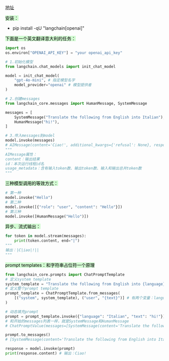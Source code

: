 [地址](https://python.langchain.com/docs/tutorials/llm_chain/)

<mark style="background: #BBFABBA6;">安装：</mark>
- pip install -qU "langchain[openai]"

<mark style="background: #BBFABBA6;">下面是一个英文翻译意大利的任务：</mark>
```python
import os
os.environ["OPENAI_API_KEY"] = "your openai_api_key"

# 1.初始化模型
from langchain.chat_models import init_chat_model

model = init_chat_model(
	"gpt-4o-mini", # 指定模型名字
	model_provider="openai" # 模型提供者
)

# 2.创建messages
from langchain_core.messages import HumanMessage, SystemMessage

messages = [
    SystemMessage("Translate the following from English into Italian"),
    HumanMessage("hi!"),
]

# 3.传入messages到model
model.invoke(messages)
# AIMessage(content='Ciao!', additional_kwargs={'refusal': None}, response_metadata={'token_usage': {'completion_tokens': 4, 'prompt_tokens': 20, 'total_tokens': 24, 'completion_tokens_details': {'accepted_prediction_tokens': 0, 'audio_tokens': 0, 'reasoning_tokens': 0, 'rejected_prediction_tokens': 0}, 'prompt_tokens_details': {'audio_tokens': 0, 'cached_tokens': 0}}, 'model_name': 'gpt-4o-mini-2024-07-18', 'system_fingerprint': 'fp_06737a9306', 'finish_reason': 'stop', 'logprobs': None}, id='run-ab7af498-589a-45db-b394-cf5e4541c4e0-0', usage_metadata={'input_tokens': 20, 'output_tokens': 4, 'total_tokens': 24, 'input_token_details': {'audio': 0, 'cache_read': 0}, 'output_token_details': {'audio': 0, 'reasoning': 0}})
"""
AIMessage属性：
content：输出结果
id：本次运行线程id名
usage_metadata：含有输入token数、输出token数、输入和输出总共token数
"""
```
<mark style="background: #BBFABBA6;">三种模型调用的等效方式：</mark>
```python
# 第一种
model.invoke("Hello")
# 第二种
model.invoke([{"role": "user", "content": "Hello"}])
# 第三种
model.invoke([HumanMessage("Hello")])
```
<mark style="background: #BBFABBA6;">异步、流式输出：</mark>
```python
for token in model.stream(messages):
    print(token.content, end="|")
"""
输出：|C|iao|!||
"""
```
<mark style="background: #BBFABBA6;">prompt templates：和字符串占位符一个原理</mark>
```python
from langchain_core.prompts import ChatPromptTemplate
# 定义system template
system_template = "Translate the following from English into {language}"
# 定义整个prompt template
prompt_template = ChatPromptTemplate.from_messages(
    [("system", system_template), ("user", "{text}")] # 有两个变量：language和text
)

# 动态填充prompt
prompt = prompt_template.invoke({"language": "Italian", "text": "hi!"})
# 和开始的messages列表一样，就是SystemMessage和HumanMessage
# ChatPromptValue(messages=[SystemMessage(content='Translate the following from English into Italian', additional_kwargs={}, response_metadata={}), HumanMessage(content='hi!', additional_kwargs={}, response_metadata={})])

prompt.to_messages()
# [SystemMessage(content='Translate the following from English into Italian', additional_kwargs={}, response_metadata={}), HumanMessage(content='hi!', additional_kwargs={}, response_metadata={})]

response = model.invoke(prompt)
print(response.content) # 输出：Ciao!
```